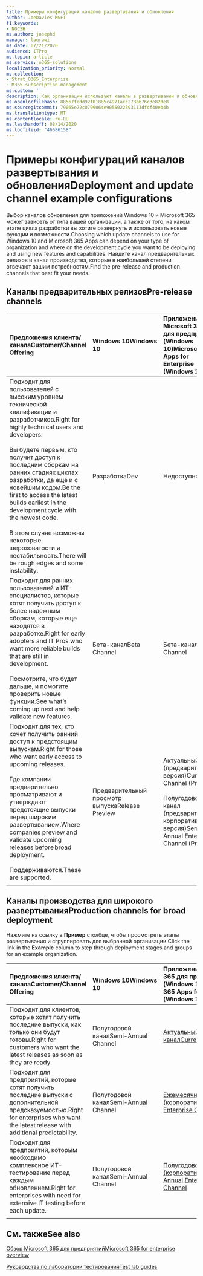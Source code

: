 ```yaml
---
title: Примеры конфигураций каналов развертывания и обновления
author: JoeDavies-MSFT
f1.keywords:
- NOCSH
ms.author: josephd
manager: laurawi
ms.date: 07/21/2020
audience: ITPro
ms.topic: article
ms.service: o365-solutions
localization_priority: Normal
ms.collection:
- Strat_O365_Enterprise
- M365-subscription-management
ms.custom: ''
description: Как организации используют каналы в развертывании и обновлении.
ms.openlocfilehash: 88567fedd92f01885c4971acc273a676c3e82de8
ms.sourcegitcommit: 79065e72c0799064e9055022393113dfcf40eb4b
ms.translationtype: MT
ms.contentlocale: ru-RU
ms.lasthandoff: 08/14/2020
ms.locfileid: "46686158"
---
```

# <a name="deployment-and-update-channel-example-configurations"></a><span data-ttu-id="b26d7-103">Примеры конфигураций каналов развертывания и обновления</span><span class="sxs-lookup"><span data-stu-id="b26d7-103">Deployment and update channel example configurations</span></span>

<span data-ttu-id="b26d7-104">Выбор каналов обновления для приложений Windows 10 и Microsoft 365 может зависеть от типа вашей организации, а также от того, на каком этапе цикла разработки вы хотите развернуть и использовать новые функции и возможности.</span><span class="sxs-lookup"><span data-stu-id="b26d7-104">Choosing which update channels to use for Windows 10 and Microsoft 365 Apps can depend on your type of organization and where on the development cycle you want to be deploying and using new features and capabilities.</span></span> <span data-ttu-id="b26d7-105">Найдите канал предварительных релизов и канал производства, которые в наибольшей степени отвечают вашим потребностям.</span><span class="sxs-lookup"><span data-stu-id="b26d7-105">Find the pre-release and production channels that best fit your needs.</span></span>

## <a name="pre-release-channels"></a><span data-ttu-id="b26d7-106">Каналы предварительных релизов</span><span class="sxs-lookup"><span data-stu-id="b26d7-106">Pre-release channels</span></span>

| <span data-ttu-id="b26d7-107">Предложения клиента/канала</span><span class="sxs-lookup"><span data-stu-id="b26d7-107">Customer/Channel Offering</span></span> | <span data-ttu-id="b26d7-108">Windows 10</span><span class="sxs-lookup"><span data-stu-id="b26d7-108">Windows 10</span></span> | <span data-ttu-id="b26d7-109">Приложения Microsoft 365 для предприятий (Windows 10)</span><span class="sxs-lookup"><span data-stu-id="b26d7-109">Microsoft 365 Apps for Enterprise (Windows 10)</span></span> |
|:-------|:-------|:-----|
| <span data-ttu-id="b26d7-110">Подходит для пользователей с высоким уровнем технической квалификации и разработчиков.</span><span class="sxs-lookup"><span data-stu-id="b26d7-110">Right for highly technical users and developers.</span></span> <br><br> <span data-ttu-id="b26d7-111">Вы будете первым, кто получит доступ к последним сборкам на ранних стадиях циклах разработки, да еще и с новейшим кодом.</span><span class="sxs-lookup"><span data-stu-id="b26d7-111">Be the first to access the latest builds earliest in the development cycle with the newest code.</span></span> <br><br> <span data-ttu-id="b26d7-112">В этом случае возможны некоторые шероховатости и нестабильность.</span><span class="sxs-lookup"><span data-stu-id="b26d7-112">There will be rough edges and some instability.</span></span> | <span data-ttu-id="b26d7-113">Разработка</span><span class="sxs-lookup"><span data-stu-id="b26d7-113">Dev</span></span> | <span data-ttu-id="b26d7-114">Недоступно</span><span class="sxs-lookup"><span data-stu-id="b26d7-114">N/A</span></span> |
| <span data-ttu-id="b26d7-115">Подходит для ранних пользователей и ИТ-специалистов, которые хотят получить доступ к более надежным сборкам, которые еще находятся в разработке.</span><span class="sxs-lookup"><span data-stu-id="b26d7-115">Right for early adopters and IT Pros who want more reliable builds that are still in development.</span></span> <br><br> <span data-ttu-id="b26d7-116">Посмотрите, что будет дальше, и помогите проверить новые функции.</span><span class="sxs-lookup"><span data-stu-id="b26d7-116">See what’s coming up next and help validate new features.</span></span> | <span data-ttu-id="b26d7-117">Бета-канал</span><span class="sxs-lookup"><span data-stu-id="b26d7-117">Beta Channel</span></span> | <span data-ttu-id="b26d7-118">Бета-канал</span><span class="sxs-lookup"><span data-stu-id="b26d7-118">Beta Channel</span></span> |
| <span data-ttu-id="b26d7-119">Подходит для тех, кто хочет получить ранний доступ к предстоящим выпускам.</span><span class="sxs-lookup"><span data-stu-id="b26d7-119">Right for those who want early access to upcoming releases.</span></span> <br><br> <span data-ttu-id="b26d7-120">Где компании предварительно просматривают и утверждают предстоящие выпуски перед широким развертыванием.</span><span class="sxs-lookup"><span data-stu-id="b26d7-120">Where companies preview and validate upcoming releases before broad deployment.</span></span> <br><br> <span data-ttu-id="b26d7-121">Поддерживаются.</span><span class="sxs-lookup"><span data-stu-id="b26d7-121">These are supported.</span></span> <br>  | <span data-ttu-id="b26d7-122">Предварительный просмотр выпуска</span><span class="sxs-lookup"><span data-stu-id="b26d7-122">Release Preview</span></span> | <span data-ttu-id="b26d7-123">Актуальный канал (предварительная версия)</span><span class="sxs-lookup"><span data-stu-id="b26d7-123">Current Channel (Preview)</span></span> <br><br> <span data-ttu-id="b26d7-124">Полугодовой канал (предварительная корпоративная версия)</span><span class="sxs-lookup"><span data-stu-id="b26d7-124">Semi-Annual Enterprise Channel (Preview)</span></span>|
||||

## <a name="production-channels-for-broad-deployment"></a><span data-ttu-id="b26d7-125">Каналы производства для широкого развертывания</span><span class="sxs-lookup"><span data-stu-id="b26d7-125">Production channels for broad deployment</span></span>

<span data-ttu-id="b26d7-126">Нажмите на ссылку в **Пример** столбце, чтобы просмотреть этапы развертывания и сгруппировать для выбранной организации.</span><span class="sxs-lookup"><span data-stu-id="b26d7-126">Click the link in the **Example** column to step through deployment stages and groups for an example organization.</span></span>

| <span data-ttu-id="b26d7-127">Предложения клиента/канала</span><span class="sxs-lookup"><span data-stu-id="b26d7-127">Customer/Channel Offering</span></span> | <span data-ttu-id="b26d7-128">Windows 10</span><span class="sxs-lookup"><span data-stu-id="b26d7-128">Windows 10</span></span> | <span data-ttu-id="b26d7-129">Приложения Microsoft 365 для предприятий (Windows 10)</span><span class="sxs-lookup"><span data-stu-id="b26d7-129">Microsoft 365 Apps for Enterprise (Windows 10)</span></span> | <span data-ttu-id="b26d7-130">Пример</span><span class="sxs-lookup"><span data-stu-id="b26d7-130">Example</span></span> |
|:-------|:-------|:-----|:-------|
| <span data-ttu-id="b26d7-131">Подходит для клиентов, которые хотят получить последние выпуски, как только они будут готовы.</span><span class="sxs-lookup"><span data-stu-id="b26d7-131">Right for customers who want the latest releases as soon as they are ready.</span></span> | <span data-ttu-id="b26d7-132">Полугодовой канал</span><span class="sxs-lookup"><span data-stu-id="b26d7-132">Semi-Annual Channel</span></span> | [<span data-ttu-id="b26d7-133">Актуальный канал</span><span class="sxs-lookup"><span data-stu-id="b26d7-133">Current Channel</span></span>](https://docs.microsoft.com/deployoffice/overview-update-channels#current-channel-overview) | [<span data-ttu-id="b26d7-134">Последние выпуски</span><span class="sxs-lookup"><span data-stu-id="b26d7-134">Latest releases</span></span>](deploy-update-channels-examples-rapid-deploy.md) |
| <span data-ttu-id="b26d7-135">Подходит для предприятий, которые хотят получить последние выпуски с дополнительной предсказуемостью.</span><span class="sxs-lookup"><span data-stu-id="b26d7-135">Right for enterprises who want the latest release with additional predictability.</span></span> | <span data-ttu-id="b26d7-136">Полугодовой канал</span><span class="sxs-lookup"><span data-stu-id="b26d7-136">Semi-Annual Channel</span></span> | [<span data-ttu-id="b26d7-137">Ежемесячный канал (корпоративный)</span><span class="sxs-lookup"><span data-stu-id="b26d7-137">Monthly Enterprise Channel</span></span>](https://docs.microsoft.com/deployoffice/overview-update-channels#monthly-enterprise-channel-overview) |  |
| <span data-ttu-id="b26d7-138">Подходит для предприятий, которым необходимо комплексное ИТ-тестирование перед каждым обновлением.</span><span class="sxs-lookup"><span data-stu-id="b26d7-138">Right for enterprises with need for extensive IT testing before each update.</span></span> | <span data-ttu-id="b26d7-139">Полугодовой канал</span><span class="sxs-lookup"><span data-stu-id="b26d7-139">Semi-Annual Channel</span></span> | [<span data-ttu-id="b26d7-140">Полугодовой канал (корпоративный)</span><span class="sxs-lookup"><span data-stu-id="b26d7-140">Semi-Annual Enterprise Channel</span></span>](https://docs.microsoft.com/deployoffice/overview-update-channels#semi-annual-enterprise-channel-overview) |  |
|||||


## <a name="see-also"></a><span data-ttu-id="b26d7-141">См. также</span><span class="sxs-lookup"><span data-stu-id="b26d7-141">See also</span></span>

[<span data-ttu-id="b26d7-142">Обзор Microsoft 365 для предприятий</span><span class="sxs-lookup"><span data-stu-id="b26d7-142">Microsoft 365 for enterprise overview</span></span>](microsoft-365-overview.md)

[<span data-ttu-id="b26d7-143">Руководства по лаборатории тестирования</span><span class="sxs-lookup"><span data-stu-id="b26d7-143">Test lab guides</span></span>](m365-enterprise-test-lab-guides.md)
